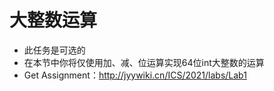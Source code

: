 # 大整数运算

- 此任务是可选的
- 在本节中你将仅使用加、减、位运算实现64位int大整数的运算
- Get Assignment：http://jyywiki.cn/ICS/2021/labs/Lab1